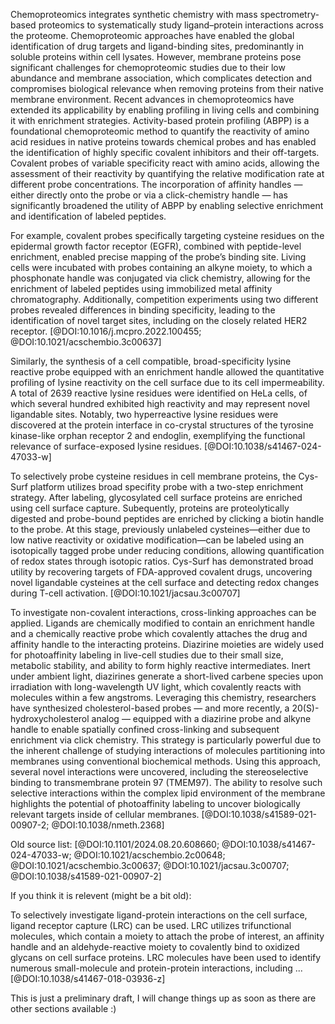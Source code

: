 Chemoproteomics integrates synthetic chemistry with mass spectrometry-based proteomics to systematically study ligand–protein interactions across the proteome.
Chemoproteomic approaches have enabled the global identification of drug targets and ligand-binding sites, predominantly in soluble proteins within cell lysates.
However, membrane proteins pose significant challenges for chemoproteomic studies due to their low abundance and membrane association, which complicates detection and compromises biological relevance when removing proteins from their native membrane environment.
Recent advances in chemoproteomics have extended its applicability by enabling profiling in living cells and combining it with enrichment strategies.
Activity-based protein profiling (ABPP) is a foundational chemoproteomic method to quantify the reactivity of amino acid residues in native proteins towards chemical probes and has enabled the identification of highly specific covalent inhibitors and their off-targets. Covalent probes of variable specificity react with amino acids, allowing the assessment of their reactivity by quantifying the relative modification rate at different probe concentrations.
The incorporation of affinity handles — either directly onto the probe or via a click-chemistry handle — has significantly broadened the utility of ABPP by enabling selective enrichment and identification of labeled peptides.

For example, covalent probes specifically targeting cysteine residues on the epidermal growth factor receptor (EGFR), combined with peptide-level enrichment, enabled precise mapping of the probe’s binding site.
Living cells were incubated with probes containing an alkyne moiety, to which a phosphonate handle was conjugated via click chemistry, allowing for the enrichment of labeled peptides using immobilized metal affinity chromatography.
Additionally, competition experiments using two different probes revealed differences in binding specificity, leading to the identification of novel target sites, including on the closely related HER2 receptor.
[@DOI:10.1016/j.mcpro.2022.100455; @DOI:10.1021/acschembio.3c00637]  

Similarly, the synthesis of a cell compatible, broad-specificity lysine reactive probe equipped with an enrichment handle allowed the quantitative profiling of lysine reactivity on the cell surface due to its cell impermeability.
A total of 2639 reactive lysine residues were identified on HeLa cells, of which several hundred exhibited high reactivity and may represent novel ligandable sites.
Notably, two hyperreactive lysine residues were discovered at the protein interface in co-crystal structures of the tyrosine kinase-like orphan receptor 2 and endoglin, exemplifying the functional relevance of surface-exposed lysine residues.
[@DOI:10.1038/s41467-024-47033-w]

To selectively probe cysteine residues in cell membrane proteins, the Cys-Surf platform utilizes broad specifity probe with a two-step enrichment strategy.
After labeling, glycosylated cell surface proteins are enriched using cell surface capture.
Subequently, proteins are proteolytically digested and probe-bound peptides are enriched by clicking a biotin handle to the probe.
At this stage, previously unlabeled cysteines—either due to low native reactivity or oxidative modification—can be labeled using an isotopically tagged probe under reducing conditions, allowing quantification of redox states through isotopic ratios.
Cys-Surf has demonstrated broad utility by recovering targets of FDA-approved covalent drugs, uncovering novel ligandable cysteines at the cell surface and detecting redox changes during T-cell activation. [@DOI:10.1021/jacsau.3c00707]

To investigate non-covalent interactions, cross-linking approaches can be applied.
Ligands are chemically modified to contain an enrichment handle and a chemically reactive probe which covalently attaches the drug and affinity handle to the interacting proteins.
Diazirine moieties are widely used for photoaffinity labeling in live-cell studies due to their small size, metabolic stability, and ability to form highly reactive intermediates.
Inert under ambient light, diazirines generate a short-lived carbene species upon irradiation with long-wavelength UV light, which covalently reacts with molecules within a few angstroms.
Leveraging this chemistry, researchers have synthesized cholesterol-based probes — and more recently, a 20(S)-hydroxycholesterol analog — equipped with a diazirine probe and alkyne handle to enable spatially confined cross-linking and subsequent enrichment via click chemistry.
This strategy is particularly powerful due to the inherent challenge of studying interactions of molecules partitioning into membranes using conventional biochemical methods.
Using this approach, several novel interactions were uncovered, including the stereoselective binding to transmembrane protein 97 (TMEM97).
The ability to resolve such selective interactions within the complex lipid environment of the membrane highlights the potential of photoaffinity labeling to uncover biologically relevant targets inside of cellular membranes.
[@DOI:10.1038/s41589-021-00907-2; @DOI:10.1038/nmeth.2368]

Old source list:
[@DOI:10.1101/2024.08.20.608660; @DOI:10.1038/s41467-024-47033-w; @DOI:10.1021/acschembio.2c00648; @DOI:10.1021/acschembio.3c00637; @DOI:10.1021/jacsau.3c00707; @DOI:10.1038/s41589-021-00907-2]

If you think it is relevent (might be a bit old):

To selectively investigate ligand-protein interactions on the cell surface, ligand receptor capture (LRC) can be used.
LRC utilizes trifunctional molecules, which contain a moiety to attach the probe of interest, an affinity handle and an aldehyde-reactive moiety to covalently bind to oxidized glycans on cell surface proteins.
LRC molecules have been used to identify numerous small-molecule and protein-protein interactions, including ... 
[@DOI:10.1038/s41467-018-03936-z]

This is just a preliminary draft, I will change things up as soon as there are other sections available :)
